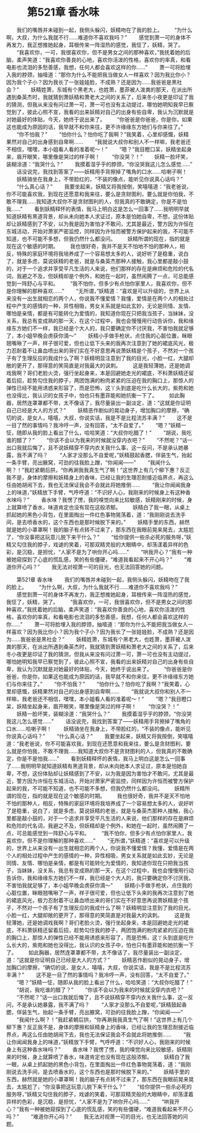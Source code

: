 # 　　第521章 香水味
　　我们的嘴唇并未碰到一起，我侧头躲闪，妖精吻在了我的脸上。
　　“为什么啊，大叔，为什么我就不行……难道你不喜欢我吗？”
　　感觉到萧一可的身体不再发力，我正想推她起身，耳根传来一阵湿热的感觉，我怔了，妖精，哭了。
　　“我喜欢你，一可，我很喜欢你，但不是男女之间的那种喜欢，”我抚着她的后脑，柔声笑道：“我喜欢你善良的心地，喜欢你活泼的性格，喜欢你的率真，和看电影也流泪的多愁善感，我想，任何人都会喜欢这样的你……”
　　萧一可将脸埋入我的脖颈，抽噎道：“那你为什么不能把我当做女人一样喜欢？因为我比你小？因为我个子小？因为我长了一张娃娃脸，不成熟？还是因为……我爸爸是黑社会？”
　　妖精姓萧，东城有个黑老大，也姓萧，墨菲被人泼粪的那天，在派出所遇到桑英杰时，我就猜到萧妖精和萧老大之间的关系了，后来冬小夜更是印证了我的猜测，但我从来没有问过萧一可，萧一可也没有主动提过，哪怕她明知我早已察觉到了，彼此心照不宣，我看的出来妖精对自己的出身有些自卑，我认为沉默就是对她最好的体贴，今天，她终于说出来了。
　　“你爸爸是你爸爸，你是你，如果这也能成为原因的话，我早就不和你来往，更不许缘缘东方她们与你来往了。”
　　“你不怕我？”
　　“怕你什么？怕你吃了我啊？”我笑着，心里却感慨，妖精果然对自己的出身感到自卑啊……
　　“我就说大叔你和别人不一样嘛，我老爸还不相信，嘿嘿，本小姐看人看的准着呢～！”
　　“嗯？”我目瞪口呆，妖精坐起身来，眉开眼笑，哪里像是哭过的样子啊！
　　“你没哭？！”
　　妖精一脸坏笑，装糊涂道：“我哭什么？”
　　我摸着湿乎乎的脖颈，“你没哭我这儿怎么感觉……”
　　话没说完，我找到答案了——妖精用手背擦掉了嘴角的口水……哈喇子啊！
　　妖精骑坐在我身上，不带脸红的，“不装的像点，能听见你说真心话吗？”
　　“什么真心话？”
　　我要坐起来，妖精又将我按倒，笑嘻嘻道：“我老爸说，你不可能喜欢我，到现在还愿意和我来往，要么是贪财图利，要么就是你怕我，不敢不理我……我知道大叔你不是贪财图利的人，但我真的不敢确定，你是不是怕我……”
　　看到妖精释怀的表情，我马上明白这是怎么一回事了……我明明早就知道妖精有黑道背景，却从未向她本人求证过，原本是怕她自卑，不想，这份体贴却让妖精感到了不安，以为我是因为害怕才不敢问，尤其是最近，警方因为许恒在东城活动，开始对萧家严密监控，同样因为许恒而被警方保护起来的我，不可能不知道，也不可能不多想，但我仍然什么都没问。
　　妖精所谓的现在，指的就是现在这个敏感的时期。
　　我也很好奇，我并不是天不怕地不怕的那种人，相反，特殊的家庭环境将我培养成了一个容易想太多的人，说好听了是稳重，说白了，就是多虑，莫说妖精的老爸，就是与桑英杰那种人接触，我心里都是敲小鼓的，对于一个追求并享受平凡生活的人来说，他们那样的存在是麻烦和危险的代名词，我避之不及，但妖精却是个例外，和她在一起时，虽然闹腾了一点，可总能感觉到一阵舒心与平和。
　　“我不怕你，但多少有点怕你家里人，我喜欢你，但不是你理解的那种喜欢……”
　　“无所谓，”妖精道：“喜欢是可以升级的，世界上从来没有一出生就相恋的两个人，你说我不懂爱情？我懂，爱情是在两个人的相处过程中产生的感情的一种，异性相吸，男女关系就是如此玄妙，无论是同情、友情、哪怕是亲情，都是有可能转化为爱情的，我知道你现在只把我当孩子，当妹妹，没关系，我总有变成熟的那一天，在这个过程中，我也会慢慢用行动告诉你，我和缘缘东方她们不一样，我已经是个大人的，我只要确定你不讨厌我，不害怕我就足够了，本小姐早晚会虏获你滴～”
　　妖精小手做手枪状，点住我的心脏位置，眯眼翘嘴啾了一声，样子很可爱，但也让低下头来的我再次注意到了她的裙底风光，极力忍耐着不让鼻血喷出来的哥们实在不好意思再说萧妖精是个孩子，不然对一个孩子有了生理反应的我成什么了啊？妖精明显注意到了我的目光，小脸一红，大腿却敞的更开了，那得意的笑简直是对我最大的讽刺。
　　这是我轻薄她，还是她调戏我啊？哥们老脸火烫，强行坐起身来，本是回避她走光的裙底，不料萧妖精还留着后招，趁势勾住我的脖子，两团饱满的粉肉紧紧的压迫在我的胸口上，那惊人的弹性已经不能用诱惑来形容了，而是恐怖，这丫头到底是吃什么长大的，紫苑和她也没得比，我认识的女孩子中，怕也只有墨菲能和她抗衡一下了。
　　如此胸器，居然连罩罩都不带，太不像话了，我尽量装出一副淡定，道：“这就是你证明自己已经是大人的方式？”
　　妖精恶作剧似的晃动身子，增加胸口的摩擦，“确切的说，是女人，嘻嘻，大叔，你说实话，我是不是比程流苏丰满？”
　　这不是一目了然的事情吗？我冷哼一声，没有回答，“太不自爱了。”
　　“嗯？”妖精一怔，随即从我的脸上看出了什么，哈哈笑道：“大叔你吃醋了！”
　　“胡说，我吃谁的醋了？”
　　“你该不会以为我来的时候就没穿内衣吧？”
　　“不然呢？”话一出口我就后悔了，且不说妖精穿不穿内衣关我什么事，这一反问，不是承认她暴露，我不满了吗？
　　“人家才没那么不自爱呢，”妖精鼓起香腮，佯装生气，抬起一条手臂，亮出腋窝，可劲的往我脸上蹭，“你闻闻——”
　　“我闻什么啊？！”我赶紧朝后拱，“你再涮我我真生气了啊！”这世界上有几个柳下惠？反正我不是，身体的摩擦和妖精身上的香味，已经让我的生理忍耐接近临界点，再这么任由她胡闹下去，我也无法保证我会不会就此将她推倒……
　　“我让你闻闻我身上的味道，”妖精放下手臂，气呼呼道：“不识好人心，我刚来的时候身上有这种香水味吗？”
　　香水味？我愣了愣，我的嗅觉向来比较敏感，妖精刚来的时候，身上就算喷了香水，味道肯定也没有现在这般浓郁。
　　妖精白了我一眼，从桌上抓起她的黑色小背包，在里面掏出一件红色事物晃荡着，道：“我刚刚说去洗手间，是去喷香水的，这个东西也是那时候脱下来的。”
　　妖精手里的东西，赫然就是她的小罩罩啊！我的脑子有点转不过来了，那东西在我眼前晃来晃去，太尴尬了，“你没事把这玩意儿脱下来干什么？”
　　“给你提供一些杀必死的服务呀，”妖精又勾住我的脖子，戏谑的笑着，可那双精灵般的大眼睛中，却荡漾着异样的色彩，是沉稳，是担忧，“人家不是为了哄你开心吗……”
　　“哄我开心？”我有一种被她窥探到了心底的慌乱感，笑的有些僵硬，“难道我看起来不开心吗？”
　　“难道你开心吗？”
　　我无法对视萧一可的目光，也无法回答她的问题。

　　第521章 香水味
　　我们的嘴唇并未碰到一起，我侧头躲闪，妖精吻在了我的脸上。
　　“为什么啊，大叔，为什么我就不行……难道你不喜欢我吗？”
　　感觉到萧一可的身体不再发力，我正想推她起身，耳根传来一阵湿热的感觉，我怔了，妖精，哭了。
　　“我喜欢你，一可，我很喜欢你，但不是男女之间的那种喜欢，”我抚着她的后脑，柔声笑道：“我喜欢你善良的心地，喜欢你活泼的性格，喜欢你的率真，和看电影也流泪的多愁善感，我想，任何人都会喜欢这样的你……”
　　萧一可将脸埋入我的脖颈，抽噎道：“那你为什么不能把我当做女人一样喜欢？因为我比你小？因为我个子小？因为我长了一张娃娃脸，不成熟？还是因为……我爸爸是黑社会？”
　　妖精姓萧，东城有个黑老大，也姓萧，墨菲被人泼粪的那天，在派出所遇到桑英杰时，我就猜到萧妖精和萧老大之间的关系了，后来冬小夜更是印证了我的猜测，但我从来没有问过萧一可，萧一可也没有主动提过，哪怕她明知我早已察觉到了，彼此心照不宣，我看的出来妖精对自己的出身有些自卑，我认为沉默就是对她最好的体贴，今天，她终于说出来了。
　　“你爸爸是你爸爸，你是你，如果这也能成为原因的话，我早就不和你来往，更不许缘缘东方她们与你来往了。”
　　“你不怕我？”
　　“怕你什么？怕你吃了我啊？”我笑着，心里却感慨，妖精果然对自己的出身感到自卑啊……
　　“我就说大叔你和别人不一样嘛，我老爸还不相信，嘿嘿，本小姐看人看的准着呢～！”
　　“嗯？”我目瞪口呆，妖精坐起身来，眉开眼笑，哪里像是哭过的样子啊！
　　“你没哭？！”
　　妖精一脸坏笑，装糊涂道：“我哭什么？”
　　我摸着湿乎乎的脖颈，“你没哭我这儿怎么感觉……”
　　话没说完，我找到答案了——妖精用手背擦掉了嘴角的口水……哈喇子啊！
　　妖精骑坐在我身上，不带脸红的，“不装的像点，能听见你说真心话吗？”
　　“什么真心话？”
　　我要坐起来，妖精又将我按倒，笑嘻嘻道：“我老爸说，你不可能喜欢我，到现在还愿意和我来往，要么是贪财图利，要么就是你怕我，不敢不理我……我知道大叔你不是贪财图利的人，但我真的不敢确定，你是不是怕我……”
　　看到妖精释怀的表情，我马上明白这是怎么一回事了……我明明早就知道妖精有黑道背景，却从未向她本人求证过，原本是怕她自卑，不想，这份体贴却让妖精感到了不安，以为我是因为害怕才不敢问，尤其是最近，警方因为许恒在东城活动，开始对萧家严密监控，同样因为许恒而被警方保护起来的我，不可能不知道，也不可能不多想，但我仍然什么都没问。
　　妖精所谓的现在，指的就是现在这个敏感的时期。
　　我也很好奇，我并不是天不怕地不怕的那种人，相反，特殊的家庭环境将我培养成了一个容易想太多的人，说好听了是稳重，说白了，就是多虑，莫说妖精的老爸，就是与桑英杰那种人接触，我心里都是敲小鼓的，对于一个追求并享受平凡生活的人来说，他们那样的存在是麻烦和危险的代名词，我避之不及，但妖精却是个例外，和她在一起时，虽然闹腾了一点，可总能感觉到一阵舒心与平和。
　　“我不怕你，但多少有点怕你家里人，我喜欢你，但不是你理解的那种喜欢……”
　　“无所谓，”妖精道：“喜欢是可以升级的，世界上从来没有一出生就相恋的两个人，你说我不懂爱情？我懂，爱情是在两个人的相处过程中产生的感情的一种，异性相吸，男女关系就是如此玄妙，无论是同情、友情、哪怕是亲情，都是有可能转化为爱情的，我知道你现在只把我当孩子，当妹妹，没关系，我总有变成熟的那一天，在这个过程中，我也会慢慢用行动告诉你，我和缘缘东方她们不一样，我已经是个大人的，我只要确定你不讨厌我，不害怕我就足够了，本小姐早晚会虏获你滴～”
　　妖精小手做手枪状，点住我的心脏位置，眯眼翘嘴啾了一声，样子很可爱，但也让低下头来的我再次注意到了她的裙底风光，极力忍耐着不让鼻血喷出来的哥们实在不好意思再说萧妖精是个孩子，不然对一个孩子有了生理反应的我成什么了啊？妖精明显注意到了我的目光，小脸一红，大腿却敞的更开了，那得意的笑简直是对我最大的讽刺。
　　这是我轻薄她，还是她调戏我啊？哥们老脸火烫，强行坐起身来，本是回避她走光的裙底，不料萧妖精还留着后招，趁势勾住我的脖子，两团饱满的粉肉紧紧的压迫在我的胸口上，那惊人的弹性已经不能用诱惑来形容了，而是恐怖，这丫头到底是吃什么长大的，紫苑和她也没得比，我认识的女孩子中，怕也只有墨菲能和她抗衡一下了。
　　如此胸器，居然连罩罩都不带，太不像话了，我尽量装出一副淡定，道：“这就是你证明自己已经是大人的方式？”
　　妖精恶作剧似的晃动身子，增加胸口的摩擦，“确切的说，是女人，嘻嘻，大叔，你说实话，我是不是比程流苏丰满？”
　　这不是一目了然的事情吗？我冷哼一声，没有回答，“太不自爱了。”
　　“嗯？”妖精一怔，随即从我的脸上看出了什么，哈哈笑道：“大叔你吃醋了！”
　　“胡说，我吃谁的醋了？”
　　“你该不会以为我来的时候就没穿内衣吧？”
　　“不然呢？”话一出口我就后悔了，且不说妖精穿不穿内衣关我什么事，这一反问，不是承认她暴露，我不满了吗？
　　“人家才没那么不自爱呢，”妖精鼓起香腮，佯装生气，抬起一条手臂，亮出腋窝，可劲的往我脸上蹭，“你闻闻——”
　　“我闻什么啊？！”我赶紧朝后拱，“你再涮我我真生气了啊！”这世界上有几个柳下惠？反正我不是，身体的摩擦和妖精身上的香味，已经让我的生理忍耐接近临界点，再这么任由她胡闹下去，我也无法保证我会不会就此将她推倒……
　　“我让你闻闻我身上的味道，”妖精放下手臂，气呼呼道：“不识好人心，我刚来的时候身上有这种香水味吗？”
　　香水味？我愣了愣，我的嗅觉向来比较敏感，妖精刚来的时候，身上就算喷了香水，味道肯定也没有现在这般浓郁。
　　妖精白了我一眼，从桌上抓起她的黑色小背包，在里面掏出一件红色事物晃荡着，道：“我刚刚说去洗手间，是去喷香水的，这个东西也是那时候脱下来的。”
　　妖精手里的东西，赫然就是她的小罩罩啊！我的脑子有点转不过来了，那东西在我眼前晃来晃去，太尴尬了，“你没事把这玩意儿脱下来干什么？”
　　“给你提供一些杀必死的服务呀，”妖精又勾住我的脖子，戏谑的笑着，可那双精灵般的大眼睛中，却荡漾着异样的色彩，是沉稳，是担忧，“人家不是为了哄你开心吗……”
　　“哄我开心？”我有一种被她窥探到了心底的慌乱感，笑的有些僵硬，“难道我看起来不开心吗？”
　　“难道你开心吗？”
　　我无法对视萧一可的目光，也无法回答她的问题。
